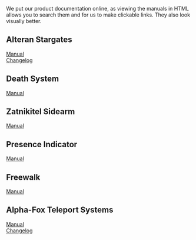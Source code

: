 <p>We put our product documentation online, as viewing the manuals in HTML allows you to search them and for us to make clickable links. They also look visually better.</p>
<h2>Alteran Stargates</h2>
<p><a href="http://www.alpha-fox.com/resources/asn/manual/">Manual</a><br />
  <a href="http://www.alpha-fox.com/resources/asn/changelog/">Changelog</a></p>
<h2>Death System</h2>
<p><a href="http://www.alpha-fox.com/resources/death/manual/">Manual</a></p>
<h2>Zatnikitel Sidearm</h2>
<p>
<a href="http://www.alpha-fox.com/resources/zatnikitel/manual/">Manual</a></p>
<h2>Presence Indicator</h2>
<p>
<a href="http://www.alpha-fox.com/resources/presence/manual/">Manual</a></p>
<h2>Freewalk</h2>
<p>
<a href="http://www.alpha-fox.com/resources/freewalk/manual/">Manual</a></p>
<h2>Alpha-Fox Teleport Systems</h2>
<p>
<a href="http://www.alpha-fox.com/resources/ats/manual/">Manual</a><br />
<a href="http://www.alpha-fox.com/resources/ats/changelog/">Changelog</a></p>
